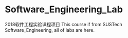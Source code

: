 # Software_Engineering_Lab
2018软件工程实验课程项目
This course if from SUSTech Software_Engineering, all of labs are here.
